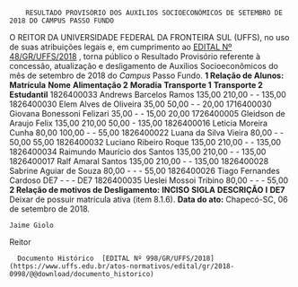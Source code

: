         RESULTADO PROVISÓRIO DOS AUXÍLIOS SOCIOECONÔMICOS DE SETEMBRO DE 2018 DO CAMPUS PASSO FUNDO  

 O REITOR DA UNIVERSIDADE FEDERAL DA FRONTEIRA SUL (UFFS), no uso de suas atribuições legais e, em cumprimento ao [EDITAL Nº 48/GR/UFFS/2018](https://www.uffs.edu.br/atos-normativos/edital/gr/2018-0048)  , torna público o Resultado Provisório referente à concessão, atualização e desligamento de Auxílios Socioeconômicos do mês de setembro de 2018 do *Campus* Passo Fundo.  **1 Relação de Alunos:**      **Matrícula**    **Nome**    **Alimentação 2**    **Moradia**    **Transporte 1**    **Transporte 2**    **Estudantil**      1826400033   Andrews Barcelos Ramos   135,00   210,00   -   -   135,00     1826400030   Elem Alves de Oliveira   35,00   50,00   -   -   20,00     1716400030   Giovana Bonessoni Felizari   35,00   -   -   15,00   20,00     1726400005   Gleidson de Araujo Felix   135,00   210,00   50,00   -   135,00     1826400016   Leticia Moreira Cunha   80,00   100,00   -   -   55,00     1826400022   Luana da Silva Vieira   80,00   -   -   50,00   55,00     1826400032   Luciano Ribeiro Roque   135,00   210,00   -   -   135,00     1826400034   Raimundo Maurício dos Santos   135,00   210,00   -   -   135,00     1826400017   Ralf Amaral Santos   135,00   210,00   -   -   135,00     1826400028   Sabrine Aguiar de Souza   80,00   -   -   -   55,00     1826400026   Tiago Fernandes Cardoso   DE7   -   -   -   DE7     1826400035   Ueslei Mossoi Tribino   80,00   -   -   -   55,00      **2 Relação de motivos de Desligamento:**      **INCISO**    **SIGLA**    **DESCRIÇÃO**      **I**    **DE7**    Deixar de possuir matrícula ativa (item 8.1.6).          **Data do ato:** Chapecó-SC, 06 de setembro de 2018.   
 

    Jaime Giolo   
 Reitor 

      Documento Histórico  [EDITAL Nº 998/GR/UFFS/2018](https://www.uffs.edu.br/atos-normativos/edital/gr/2018-0998/@@download/documento_historico)     
      